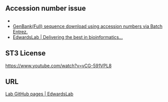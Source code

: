 ## Accession number issue

* [](https://docs.google.com/viewer?url=http%3A%2F%2Fwww.kirkwood.edu%2Fpdf%2Fuploaded%2F262%2Fgenbank_entrez_%2526_fasta.pdf)
* [GenBank(Full) sequence download using accession numbers via Batch Entrez.](https://www.researchgate.net/post/GenBankFull_sequence_download_using_accession_numbers_via_Batch_Entrez)
* [EdwardsLab | Delivering the best in bioinformatics…](https://edwards.sdsu.edu/research/)

## ST3 License

https://www.youtube.com/watch?v=vCG-591VPL8

## URL

[Lab GitHub pages | EdwardsLab](https://edwards.sdsu.edu/research/lab-github-pages/)
